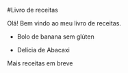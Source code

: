 #Livro de receitas 

Olá! Bem vindo ao meu livro de receitas.

- Bolo de banana sem glúten

- Delícia de Abacaxi

Mais receitas em breve
